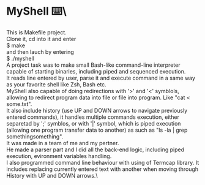 # MyShell ⌨️\
This is Makefile project.\
Clone it, cd into it and enter\
$ make\
and then lauch by entering\
$ ./myshell\
A project task was to make small Bash-like command-line interpreter capable of starting binaries, including piped and sequenced execution.\
It reads line entered by user, parse it and execute command in a same way as your favorite shell like Zsh, Bash etc.\
MyShell also capable of doing redirections with '>' and '<' symblols, allowing to redirect program data into file or file into program. Like "cat < some.txt".\
It also include history (use UP and DOWN arrows to navigate previously entered commands), it handles multiple commands execution, either separetad by ';' symblos, or with '|' symbol, which is piped execution (allowing one program transfer data to another) as such as "ls -la | grep somethingsomething".\
It was made in a team of me and my pertner.\
He made a parser part and I did all the back-end logic, including piped execution, evironment variables handling.\
I also programmed command line behaviour with using of Termcap library. It includes replacing currently entered text with another when moving through History with UP and DOWN arrows.\